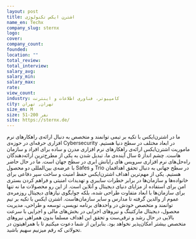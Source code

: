 ```yaml
---
layout: post
title: اشترن ایکس تکنولوژی
name_en: Techx
company_slug: sternx
logo: 
cover: 
company_count:
founded:
location: ""
total_review: 
total_interview: 
salary_avg: 
salary_min: 
salary_max: 
rate: 
view_count: 
industry: کامپیوتر، فناوری اطلاعات و اینترنت
city: تهران, تهران
size_en: M
size: 51-200 نفر
site: https://sternx.de/
---
```


ما در اشترن‌ایکس با تکیه بر تیمی توانمند و متخصص به دنبال ارائه‌ی راهکارهای نرم افزاری حرفه‌ای در حوزه‌ی Cybersecurity در ابعاد مختلف در سطح دنیا هستیم.
ماموریت اشترن‌ایکس ارائه‌ی راهکارهای نرم افزاری مدرن و ساده برای افراد و سازمان هاست. چشم انداز ۵ سال آینده‌ی ما، تبدیل شدن به یکی از مطرح‌ترین ارائه‌دهندگان راه‌حل‌های نرم افزاری سرویس های رایانش ابری در سطح جهان است.
ما در حال حاضر با عرضه‌ی بین‌المللی دو محصول Safes و Trio در سطح جهانی به دنبال تحقق اهدافمان هستیم.
یکی از مهم‌ترین اهداف اشترن‌ایکس حفظ امنیت و ساخت سپر دفاعی برای خانواده‌ها و سازمان‌ها در برابر خطرات سایبری و تهدیدات امنیتی و فراهم کردن بستری امن برای استفاده از مزایای دنیای دیجیتال و آنلاین است.
از این رو محصولات ما نه تنها برای سازمان‌ها با ابعاد متفاوت طراحی شده، بلکه جوابگوی نیازهای دیجیتال روزمره‌ی عموم از والدین گرفته تا مدارس و سایر سازمان‌هاست.
اشترن ایکس با تکیه بر تیم توانمند و متخصص خودش در واحدهای برنامه نویسی، توسعه و طراحی، مدیریت محصول، دیجیتال مارکتینگ و نیروهای اجرایی در بخش‌های مالی و اجرایی با سرعت بالایی در حال رشد و ترقی‌ست و تحقق این اهداف مسلما بدون همراهی نیروهای متخصص بیشتر امکان‌پذیر نخواهد بود.
بنابراین از شما دعوت میکنیم تا با همراهیتون در تحولاتی که رقم میزنیم سهیم باشید.
